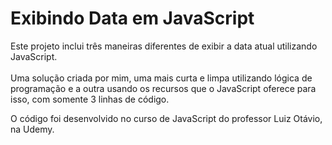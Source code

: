 # Exibindo Data em JavaScript

Este projeto inclui três maneiras diferentes de exibir a data atual utilizando JavaScript.<br><br>Uma solução criada por mim, uma mais curta e limpa utilizando lógica de programação e a outra usando os recursos que o JavaScript oferece para isso, com somente 3 linhas de código.

O código foi desenvolvido no curso de JavaScript do professor Luiz Otávio, na Udemy.
